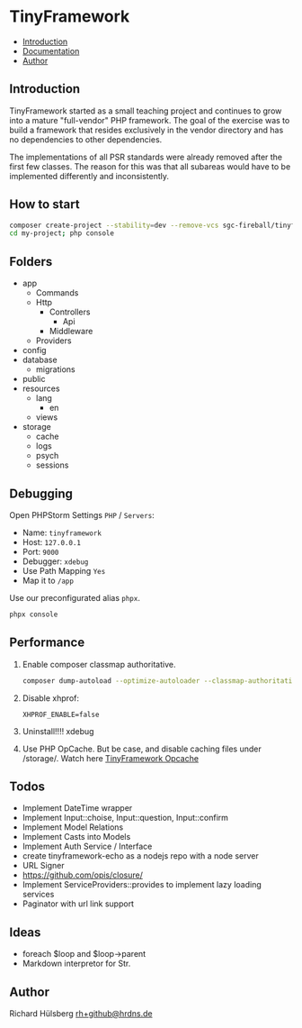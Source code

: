# TinyFramework

- [Introduction](#introduction)
- [Documentation](./docs/index.md)
- [Author](#author)

## Introduction

TinyFramework started as a small teaching project and continues to grow into a mature "full-vendor" PHP framework. The
goal of the exercise was to build a framework that resides exclusively in the vendor directory and has no dependencies
to other dependencies.

The implementations of all PSR standards were already removed after the first few classes. The reason for this was that
all subareas would have to be implemented differently and inconsistently.

## How to start

```bash
composer create-project --stability=dev --remove-vcs sgc-fireball/tinyframework-skeleton my-project master
cd my-project; php console
```

## Folders

- app
    - Commands
    - Http
        - Controllers
            - Api
        - Middleware
    - Providers
- config
- database
    - migrations
- public
- resources
    - lang
        - en
    - views
- storage
    - cache
    - logs
    - psych
    - sessions

## Debugging

Open PHPStorm Settings `PHP` / `Servers`:
- Name: `tinyframework`
- Host: `127.0.0.1`
- Port: `9000`
- Debugger: `xdebug`
- Use Path Mapping `Yes`
- Map it to `/app`

Use our preconfigurated alias `phpx`.
```bash
phpx console
```

## Performance

1. Enable composer classmap authoritative.
    ```bash
    composer dump-autoload --optimize-autoloader --classmap-authoritative
    ```

2. Disable xhprof:
    ```dotenv
    XHPROF_ENABLE=false
    ```

3. Uninstall!!!! xdebug

4. Use PHP OpCache. But be case, and disable caching files under /storage/. Watch
   here [TinyFramework Opcache](https://github.com/sgc-fireball/tinyframework-opcache)

## Todos

- Implement DateTime wrapper
- Implement Input::choise, Input::question, Input::confirm
- Implement Model Relations
- Implement Casts into Models
- Implement Auth Service / Interface
- create tinyframework-echo as a nodejs repo with a node server
- URL Signer
- https://github.com/opis/closure/
- Implement ServiceProviders::provides to implement lazy loading services
- Paginator with url link support

## Ideas

- foreach $loop and $loop->parent
- Markdown interpretor for Str.

## Author

Richard Hülsberg <rh+github@hrdns.de>
